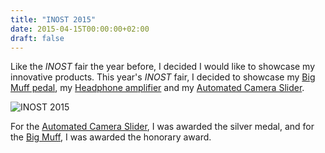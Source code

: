 ```yaml
---
title: "INOST 2015"
date: 2015-04-15T00:00:00+02:00
draft: false
---
```


Like the _INOST_ fair the year before, I decided I would like to showcase my 
innovative products. This year's _INOST_ fair, I decided to showcase my [Big 
Muff pedal](/projects/big-muff), my [Headphone 
amplifier](/projects/headphone-amplifier) and my [Automated Camera
Slider](/projects/slider).

![INOST 2015](http://www.savezinovatorars.org/images/stories/galerija/inost15/inost15_24.jpg)

For the [Automated Camera Slider](/projects/slider), I was awarded the silver
medal, and for the [Big Muff](/projects/slider), I was awarded the honorary
award.
